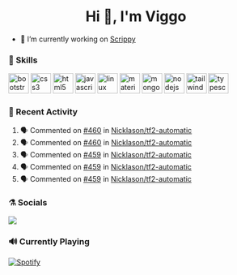 <h1 align="center">Hi 👋, I'm Viggo</h1>

- 🔭 I’m currently working on [Scrippy](https://scrippy.tf)

### :pushpin: Skills
<p align="left"><img src="https://devicons.github.io/devicon/devicon.git/icons/bootstrap/bootstrap-plain.svg" alt="bootstrap" width="40" height="40"/> <img src="https://devicons.github.io/devicon/devicon.git/icons/css3/css3-original-wordmark.svg" alt="css3" width="40" height="40"/> <img src="https://devicons.github.io/devicon/devicon.git/icons/html5/html5-original-wordmark.svg" alt="html5" width="40" height="40"/> <img src="https://devicons.github.io/devicon/devicon.git/icons/javascript/javascript-original.svg" alt="javascript" width="40" height="40"/> <img src="https://devicons.github.io/devicon/devicon.git/icons/linux/linux-original.svg" alt="linux" width="40" height="40"/> <img src="https://raw.githubusercontent.com/prplx/svg-logos/5585531d45d294869c4eaab4d7cf2e9c167710a9/svg/materialize.svg" alt="materialize" width="40" height="40"/> <img src="https://devicons.github.io/devicon/devicon.git/icons/mongodb/mongodb-original-wordmark.svg" alt="mongodb" width="40" height="40"/> <img src="https://devicons.github.io/devicon/devicon.git/icons/nodejs/nodejs-original-wordmark.svg" alt="nodejs" width="40" height="40"/> <img src="https://www.vectorlogo.zone/logos/tailwindcss/tailwindcss-icon.svg" alt="tailwind" width="40" height="40"/> <img src="https://devicons.github.io/devicon/devicon.git/icons/typescript/typescript-original.svg" alt="typescript" width="40" height="40"/></p>
</p>

### :art: Recent Activity
<!--START_SECTION:activity-->
1. 🗣 Commented on [#460](https://github.com//Nicklason/tf2-automatic/issues/460) in [Nicklason/tf2-automatic](https://github.com//Nicklason/tf2-automatic)
2. 🗣 Commented on [#460](https://github.com//Nicklason/tf2-automatic/issues/460) in [Nicklason/tf2-automatic](https://github.com//Nicklason/tf2-automatic)
3. 🗣 Commented on [#459](https://github.com//Nicklason/tf2-automatic/issues/459) in [Nicklason/tf2-automatic](https://github.com//Nicklason/tf2-automatic)
4. 🗣 Commented on [#459](https://github.com//Nicklason/tf2-automatic/issues/459) in [Nicklason/tf2-automatic](https://github.com//Nicklason/tf2-automatic)
5. 🗣 Commented on [#459](https://github.com//Nicklason/tf2-automatic/issues/459) in [Nicklason/tf2-automatic](https://github.com//Nicklason/tf2-automatic)
<!--END_SECTION:activity-->

### :alembic: Socials
<a href="https://steamcommunity.com/id/aethez"><img src="https://img.shields.io/badge/Steam-%23000000.svg?&style=for-the-badge&logo=steam&logoColor=white"></a>


### :loud_sound: Currently Playing
[![Spotify](https://spotify-now-playing-git-master.aethezxd.vercel.app/api/spotify)](https://open.spotify.com/user/not-here-yet)
